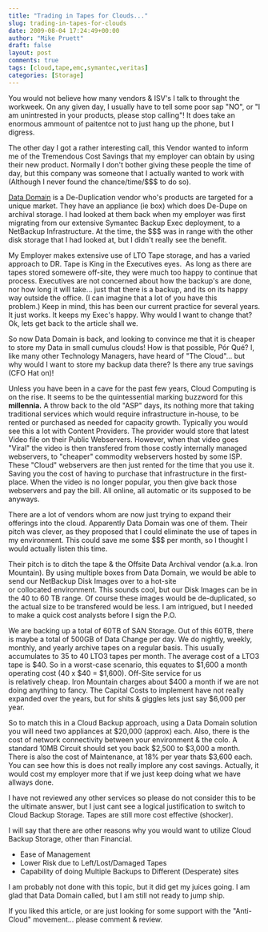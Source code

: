 ```yaml
---
title: "Trading in Tapes for Clouds..."
slug: trading-in-tapes-for-clouds
date: 2009-08-04 17:24:49+00:00
author: "Mike Pruett"
draft: false
layout: post
comments: true
tags: [cloud,tape,emc,symantec,veritas]
categories: [Storage]
---
```


You would not believe how many vendors & ISV's I talk to throught the workweek. On any given day, I usually have to tell some poor sap "NO", or "I am unintrested in your products, please stop calling"! It does take an enormous ammount of paitentce not to just hang up the phone, but I digress.

The other day I got a rather interesting call, this Vendor wanted to inform me of the Tremendous Cost Savings that my employer can obtain by using their new product. Normally I don't bother giving these people the time of day, but this company was someone that I actually wanted to work with (Although I never found the chance/time/$$$ to do so).

[Data Domain](http://www.datadomain.com) is a De-Duplication vendor who's products are targeted for a unique market. They have an appliance (ie box) which does De-Dupe on archival storage. I had looked at them back when my employer was first migrating from our extensive Symantec Backup Exec deployment, to a NetBackup Infrastructure. At the time, the $$$ was in range with the other disk storage that I had looked at, but I didn't really see the benefit.

My Employer makes extensive use of LTO Tape storage, and has a varied approach to DR. Tape is King in the Executives eyes.  As long as there are tapes stored somewere off-site, they were much too happy to continue that process. Executives are not concerned about how the backup's are done, nor how long it will take... just that there is a backup, and its on its happy way outside the office. (I can imagine that a lot of you have this problem.) Keep in mind, this has been our current practice for several years. It just works. It keeps my Exec's happy. Why would I want to change that? Ok, lets get back to the article shall we.

So now Data Domain is back, and looking to convince me that it is cheaper to store my Data in small cumulus clouds! How is that possible, Pór Qué? I, like many other Technology Managers, have heard of "The Cloud"... but why would I want to store my backup data there? Is there any true savings (CFO Hat on)!

Unless you have been in a cave for the past few years, Cloud Computing is on the rise. It seems to be the quintessential marking buzzword for this **millennia.** A throw back to the old "ASP" days, its nothing more that taking traditional services which would require infrastructure in-house, to be rented or purchased as needed for capacity growth. Typically you would see this a lot with Content Providers. The provider would store that latest Video file on their Public Webservers. However, when that video goes "Viral" the video is then transfered from those costly internally managed webservers, to "cheaper" commodity webservers hosted by some ISP. These "Cloud" webservers are then just rented for the time that you use it. Saving you the cost of having to purchase that infrastructure in the first-place. When the video is no longer popular, you then give back those webservers and pay the bill. All online, all automatic or its supposed to be anyways.

There are a lot of vendors whom are now just trying to expand their offerings into the cloud. Apparently Data Domain was one of them. Their pitch was clever, as they proposed that I could eliminate the use of tapes in my environment. This could save me some $$$ per month, so I thought I would actually listen this time.

Their pitch is to ditch the tape & the Offsite Data Archival vendor (a.k.a. Iron Mountain). By using multiple boxes from Data Domain, we would be able to send our NetBackup Disk Images over to a hot-site or collocated environment. This sounds cool, but our Disk Images can be in the 40 to 60 TB range. Of course these images would be de-duplicated, so the actual size to be transfered would be less. I am intrigued, but I needed to make a quick cost analysts before I sign the P.O.

We are backing up a total of 60TB of SAN Storage. Out of this 60TB, there is maybe a total of 500GB of Data Change per day. We do nightly, weekly, monthly, and yearly archive tapes on a regular basis. This usually accumulates to 35 to 40 LTO3 tapes per month. The average cost of a LTO3 tape is $40. So in a worst-case scenario, this equates to $1,600 a month operating cost (40 x $40 = $1,600). Off-Site service for us is relatively cheap. Iron Mountain charges about $400 a month if we are not doing anything to fancy. The Capital Costs to implement have not really expanded over the years, but for shits & giggles lets just say $6,000 per year.

So to match this in a Cloud Backup approach, using a Data Domain solution you will need two appliances at $20,000 (approx) each. Also, there is the cost of network connectivity between your environment & the colo. A standard 10MB Circuit should set you back $2,500 to $3,000 a month. There is also the cost of Maintenance, at 18% per year thats $3,600 each. You can see how this is does not really implore any cost savings. Actually, it would cost my employer more that if we just keep doing what we have allways done.

I have not reviewed any other services so please do not consider this to be the ultimate answer, but I just cant see a logical justification to switch to Cloud Backup Storage. Tapes are still more cost effective (shocker).

I will say that there are other reasons why you would want to utilize Cloud Backup Storage, other than Financial.

* Ease of Management
* Lower Risk due to Left/Lost/Damaged Tapes
* Capability of doing Multiple Backups to Different (Desperate) sites

I am probably not done with this topic, but it did get my juices going. I am glad that Data Domain called, but I am still not ready to jump ship.

If you liked this article, or are just looking for some support with the "Anti-Cloud" movement... please comment & review.
